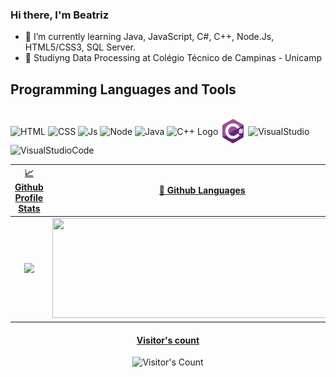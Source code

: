 ### Hi there, I'm Beatriz

- 🌱 I’m currently learning Java, JavaScript, C#, C++, Node.Js, HTML5/CSS3, SQL Server.
- 📖 Studiyng Data Processing at Colégio Técnico de Campinas - Unicamp

## Programming Languages and Tools 

<div style="display: inline_block"><br>
  
  <img align="center" alt="HTML" width="40" src="https://cdn.jsdelivr.net/gh/devicons/devicon/icons/html5/html5-original.svg">
  <img align="center" alt="CSS" width="40" src="https://cdn.jsdelivr.net/gh/devicons/devicon/icons/css3/css3-original.svg">
  <img align="center" alt="Js" width="40" src="https://img.icons8.com/color/240/000000/javascript.png">
  <img align="center" alt="Node" width="40" src="https://img.icons8.com/color/240/000000/nodejs.png">
  <img align="center" alt="Java" width="40" src="https://cdn.jsdelivr.net/gh/devicons/devicon/icons/java/java-original-wordmark.svg">
  <img align="center" alt="C++ Logo" width="40" src="https://raw.githubusercontent.com/isocpp/logos/master/cpp_logo.png" />
  <img align="center" alt="CSharp" width="40" src="https://raw.githubusercontent.com/devicons/devicon/master/icons/csharp/csharp-original.svg">
  <img align="center" alt="VisualStudio" width="40" src="https://img.icons8.com/fluency/50/000000/visual-studio-2019.png">
  <img align="center" alt="VisualStudioCode" width="40" src="https://img.icons8.com/color/48/000000/visual-studio-code-2019.png">


</div>


| [📈 Github Profile Stats](https://github.com/biaacoutinho/github-readme-stats#github-stats-card) | [📓 Github Languages](https://github.com/biaacoutinho/github-readme-stats#top-languages-card) |
| :---: | :---: |
| <img height="180" src="https://github-readme-stats.vercel.app/api?username=biaacoutinho&show_icons=true&theme=nightowl" /> | <img height="160" width="480"  src="https://github-readme-stats.vercel.app/api/top-langs/?username=biaacoutinho&theme=nightowl&layout=compact" /> |

<div align="center">


[<h4>Visitor's count </h4>](https://dev.to/ryanlanciaux/visitor-count-on-your-github-profile-with-one-line-of-markdown-593g)
<img src="https://profile-counter.glitch.me/biaacoutinho/count.svg" alt="Visitor's Count" title="Visitor's Count"/>

</div>

